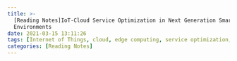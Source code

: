 ```yaml
---
title: >-
  [Reading Notes]IoT-Cloud Service Optimization in Next Generation Smart
  Environments
date: 2021-03-15 13:11:26
tags: [Internet of Things, cloud, edge computing, service optimization, energy efficiency, smart cities]
categories: [Reading Notes]
---
```


<object data="/Reading-Notes-IoT-Cloud-Service-Optimization-in-Next-Generation-Smart-Environments/IoT-Cloud_Service_Optimization_in_Next_Generation_Smart_Environments.pdf" type="application/pdf" width="100%" height="1000px">